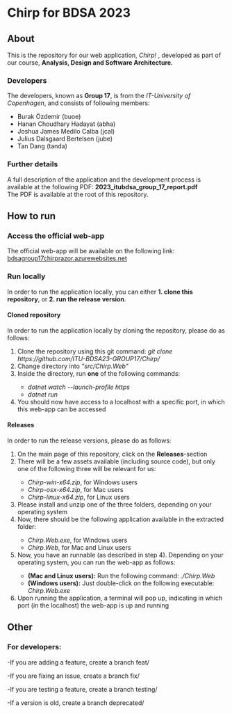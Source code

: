 <h1>Chirp for BDSA 2023</h1>

<h2>About</h2>
This is the repository for our web application, <i>Chirp!</i> , developed as part of our course, <b>Analysis, Design and Software Architecture.</b>

<h3>Developers</h3>
The developers, known as <b>Group 17</b>, is from the <i>IT-University of Copenhagen</i>, and consists of following members: 

<ul>
  <li>Burak Özdemir (buoe)</li>
  <li>Hanan Choudhary Hadayat (abha)</li>
  <li>Joshua James Medilo Calba (jcal)</li>
  <li>Julius Dalsgaard Bertelsen (jube)</li>
  <li>Tan Dang (tanda)</li>
</ul>

<h3>Further details</h3>
A full description of the application and the development process is available at the following PDF: <b>2023_itubdsa_group_17_report.pdf</b><br>
The PDF is available at the root of this repository.

<h2>How to run</h2>
<h3>Access the official web-app</h3>
The official web-app will be available on the following link: <a href="bdsagroup17chirprazor.azurewebsites.net/">bdsagroup17chirprazor.azurewebsites.net</a>

<h3>Run locally</h3>
In order to run the application locally, you can either <b>1. clone this repository</b>, or <b>2. run the release version</b>.

<h4>Cloned repository</h4>
In order to run the application locally by cloning the repository, please do as follows:
<ol>
  <li>Clone the repository using this git command: <i>git clone https://github.com/ITU-BDSA23-GROUP17/Chirp/</i> </li>
  <li>Change directory into <i>"src/Chirp.Web"</i></li>
  <li>Inside the directory, run <b>one</b> of the following commands: </li>
  <ul>
    <li><i>dotnet watch --launch-profile https</i></li>  
    <li><i>dotnet run</i></li>    
  </ul>
  <li>You should now have access to a localhost with a specific port, in which this web-app can be accessed</li>
</ol> 

<h4>Releases</h4>
In order to run the release versions, please do as follows:
<ol>
  <li>On the main page of this repository, click on the <b>Releases</b>-section</li>
  <li>There will be a few assets available (including source code), but only one of the following three will be relevant for us:</li>
  <ul>
    <li><i>Chirp-win-x64.zip</i>, for Windows users</li>  
    <li><i>Chirp-osx-x64.zip</i>, for Mac users</li>
    <li><i>Chirp-linux-x64.zip</i>, for Linux users</li>  
  </ul>
  <li>Please install and unzip one of the three folders, depending on your operating system</li>
  <li>Now, there should be the following application available in the extracted folder:</li>
  <ul>
    <li><i>Chirp.Web.exe</i>, for Windows users</li>  
    <li><i>Chirp.Web</i>, for Mac and Linux users</li>
  </ul>
  <li>Now, you have an runnable (as described in step 4). Depending on your operating system, you can run the web-app as follows: </li>
  <ul>
    <li><b>(Mac and Linux users):</b> Run the following command: <i>./Chirp.Web</i></li>
    <li><b>(Windows users):</b> Just double-click on the following executable: <i>Chirp.Web.exe</i></li>
  </ul>
  <li>Upon running the application, a terminal will pop up, indicating in which port (in the localhost) the web-app is up and running</li>
</ol> 

<h2>Other</h2>
<h3>For developers:</h3>

-If you are adding a feature, create a branch feat/<feat-name>

-If you are fixing an issue, create a branch fix/<fix-name>

-If you are testing a feature, create a branch testing/<feat-name>

-If a version is old, create a branch deprecated/<old-deprecated-version-name>


